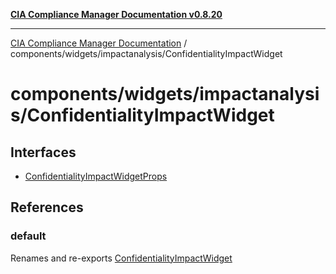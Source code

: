 [**CIA Compliance Manager Documentation v0.8.20**](../../../../README.md)

***

[CIA Compliance Manager Documentation](../../../../modules.md) / components/widgets/impactanalysis/ConfidentialityImpactWidget

# components/widgets/impactanalysis/ConfidentialityImpactWidget

## Interfaces

- [ConfidentialityImpactWidgetProps](interfaces/ConfidentialityImpactWidgetProps.md)

## References

### default

Renames and re-exports [ConfidentialityImpactWidget](../../../variables/ConfidentialityImpactWidget.md)
